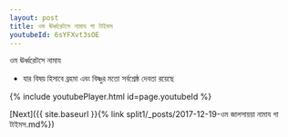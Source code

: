 ```yaml
---
layout: post
title: ওম ঊর্ধ্বরেটসে নামায গা টাইমস
youtubeId: 6sYFXvt3sOE
---
```

 
 
 ওম ঊর্ধ্বরেটসে নামায  
 
 -  যার বিষয় হিসাবে ব্রহমা এবং বিষ্ণুর মতো সর্বশ্রেষ্ঠ দেবতা রয়েছে 
 
  
 
  
 
 
 
 
 
 


{% include youtubePlayer.html id=page.youtubeId %}
 
[Next]({{ site.baseurl }}{% link  split1/_posts/2017-12-19-ওম জালসায়য়া নামায গা টাইমস.md%})
 
